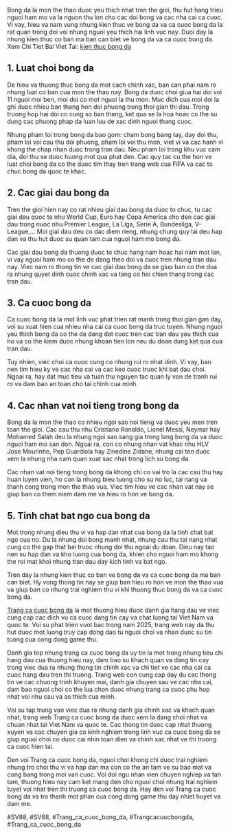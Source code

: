 <p>Bong da la mon the thao duoc yeu thich nhat tren the gioi, thu hut hang trieu nguoi ham mo va la nguon thu lon cho cac doi bong va cac nha cai ca cuoc. Vi vay, hieu va nam vung nhung kien thuc ve bong da va ca cuoc bong da la rat quan trong doi voi nhung nguoi yeu thich hai linh vuc nay. Duoi day la nhung kien thuc co ban ma ban can biet ve bong da va ca cuoc bong da.
Xem Chi Tiet Bai Viet Tai: <a href="https://affcup.net/kien-thuc-bong-da/">kien thuc bong da</a><h2>1. Luat choi bong da</h2><p>De hieu va thuong thuc bong da mot cach chinh xac, ban can phai nam ro nhung luat co ban cua mon the thao nay. Bong da duoc choi giua hai doi voi 11 nguoi moi ben, moi doi co mot nguoi la thu mon. Muc dich cua moi doi la ghi duoc nhieu ban thang hon doi phuong trong thoi gian thi dau. Trong truong hop hai doi co cung so ban thang, ket qua se la hoa hoac co the su dung cac phuong phap da luan luu de xac dinh nguoi thang cuoc.</p><p>Nhung pham loi trong bong da bao gom: cham bong bang tay, day doi thu, pham loi voi cau thu doi phuong, pham loi voi thu mon, viet vi va cac hanh vi khong the chap nhan duoc trong tran dau. Neu pham loi trong khu vuc cam dia, doi thu se duoc huong mot qua phat den. Cac quy tac cu the hon ve luat choi bong da co the duoc tim thay tren trang web cua FIFA va cac to chuc bong da quoc te khac.<h2>2. Cac giai dau bong da</h2><p>Tren the gioi hien nay co rat nhieu giai dau bong da duoc to chuc, tu cac giai dau quoc te nhu World Cup, Euro hay Copa America cho den cac giai dau trong nuoc nhu Premier League, La Liga, Serie A, Bundesliga, V-League,... Moi giai dau deu co dac diem rieng, nhung chung quy lai deu hap dan va thu hut duoc su quan tam cua nguoi ham mo bong da.<p>Cac giai dau bong da thuong duoc to chuc hang nam hoac hai nam mot lan, vi vay nguoi ham mo co the de dang theo doi va cuoc tren nhung tran dau nay. Viec nam ro thong tin ve cac giai dau bong da se giup ban co the dua ra nhung quyet dinh cuoc chinh xac va tang co hoi chien thang trong cac tran dau.<h2>3. Ca cuoc bong da</h2><p>Ca cuoc bong da la mot linh vuc phat trien rat manh trong thoi gian gan day, voi su xuat hien cua nhieu nha cai ca cuoc bong da truc tuyen. Nhung nguoi yeu thich bong da co the de dang dat cuoc tren cac tran dau yeu thich cua ho va co the kiem duoc nhung khoan tien lon neu du doan dung ket qua cua tran dau.</p><p>Tuy nhien, viec choi ca cuoc cung co nhung rui ro nhat dinh. Vi vay, ban nen tim hieu ky ve cac nha cai va cac keo cuoc truoc khi bat dau choi. Ngoai ra, hay dat muc tieu va tuan thu nguyen tac quan ly von de tranh rui ro va dam bao an toan cho tai chinh cua minh.<h2>4. Cac nhan vat noi tieng trong bong da</h2><p>Bong da la mon the thao co nhieu ngoi sao noi tieng va duoc yeu men tren toan the gioi. Cac cau thu nhu Cristiano Ronaldo, Lionel Messi, Neymar hay Mohamed Salah deu la nhung ngoi sao sang gia trong lang bong da va duoc nguoi ham mo san don. Ngoai ra, con co nhung nhan vat khac nhu HLV Jose Mourinho, Pep Guardiola hay Zinedine Zidane, nhung cai ten duoc xem la nhung nha cam quan xuat sac nhat trong lich su bong da.</p><p>Cac nhan vat noi tieng trong bong da khong chi co vai tro la cac cau thu hay huan luyen vien, ho con la nhung bieu tuong cho su no luc, tai nang va thanh cong trong mon the thao vua. Viec tim hieu ve cac nhan vat nay se giup ban co them niem dam me va hieu ro hon ve bong da.<h2>5. Tinh chat bat ngo cua bong da</h2><p>Mot trong nhung dieu thu vi va hap dan nhat cua bong da la tinh chat bat ngo cua no. Du la nhung doi bong manh nhat, nhung cau thu tai nang nhat cung co the gap that bai truoc nhung doi thu ngoai du doan. Dieu nay tao nen su hap dan va kho luong cua bong da, khien cho nguoi ham mo khong the roi mat khoi nhung tran dau day kich tinh va bat ngo.</p><p>Tren day la nhung kien thuc co ban ve bong da va ca cuoc bong da ma ban can biet. Hy vong thong tin nay se giup ban hieu ro hon ve mon the thao vua va giup ban co nhung trai nghiem thu vi khi thuong thuc bong da va ca cuoc bong da.</p><p><a href="https://affcup.net/">Trang ca cuoc bong da</a> la mot thuong hieu duoc danh gia hang dau ve viec cung cap cac dich vu ca cuoc dang tin cay va chat luong tai Viet Nam va quoc te. Voi su phat trien vuot bac trong nam 2025, trang web nay da thu hut duoc mot luong truy cap dong dao tu nguoi choi va nhan duoc su tin tuong cua cong dong game thu.

Danh gia top nhung trang ca cuoc bong da uy tin la mot trong nhung tieu chi hang dau cua thuong hieu nay, dam bao su khach quan va dang tin cay trong viec dua ra nhung thong tin chinh xac va chi tiet ve cac nha cai ca cuoc hang dau tren thi truong. Trang web con cung cap day du cac thong tin ve cac chuong trinh khuyen mai, danh gia chuyen sau ve cac nha cai, dam bao nguoi choi co the lua chon duoc nhung trang ca cuoc phu hop nhat voi nhu cau va so thich cua minh.

Voi su tap trung vao viec dua ra nhung danh gia chinh xac va khach quan nhat, trang web Trang ca cuoc bong da duoc xem la dang choi nhat va chuan nhat tai Viet Nam va quoc te. Cac thong tin duoc cap nhat thuong xuyen va cac chuyen gia co kinh nghiem trong linh vuc ca cuoc bong da se giup nguoi choi co duoc cai nhin toan dien va chinh xac nhat ve thi truong ca cuoc hien tai.

Den voi Trang ca cuoc bong da, nguoi choi khong chi duoc trai nghiem nhung tro choi thu vi va hap dan ma con co the an tam ve su bao mat va cong bang trong moi van cuoc. Voi doi ngu nhan vien chuyen nghiep va tan tam, thuong hieu nay cam ket mang den cho nguoi choi nhung trai nghiem tuyet voi nhat tren thi truong ca cuoc bong da. Hay den voi Trang ca cuoc bong da va tro thanh mot phan cua cong dong game thu day nhiet huyet va dam me.</p>
#SV88, #SV88, #Trang_ca_cuoc_bong_da, #Trangcacuocbongda, #Trang_ca_cuoc_bong_da
